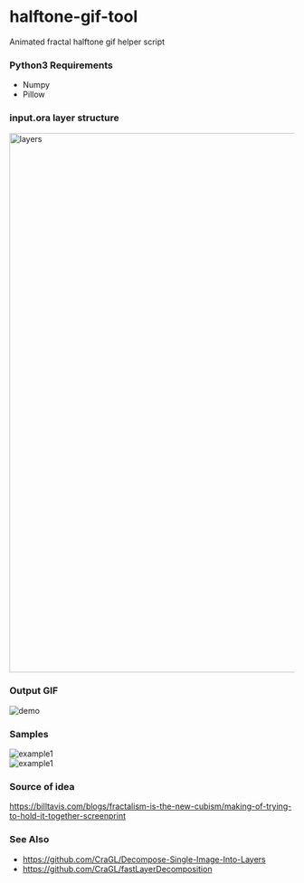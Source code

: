 # halftone-gif-tool
Animated fractal halftone gif helper script

### Python3 Requirements
* Numpy
* Pillow

### input.ora layer structure
<img src="images/ora_layers" alt="layers" width="954">

### Output GIF
![demo](/images/output.gif)

### Samples
![example1](mages/example1.gif)  
![example1](mages/example2.gif)

### Source of idea
https://billtavis.com/blogs/fractalism-is-the-new-cubism/making-of-trying-to-hold-it-together-screenprint

### See Also
* https://github.com/CraGL/Decompose-Single-Image-Into-Layers
* https://github.com/CraGL/fastLayerDecomposition
